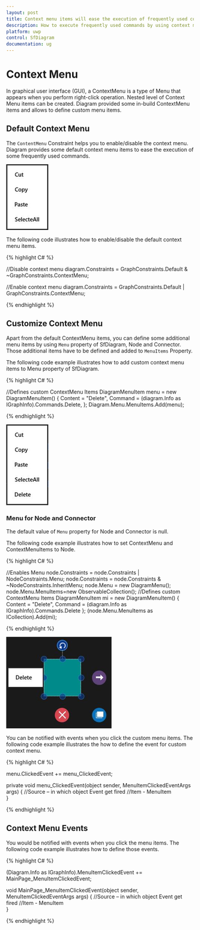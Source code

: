 ```yaml
---
layout: post
title: Context menu items will ease the execution of frequently used commands
description: How to execute frequently used commands by using context menu items?
platform: uwp
control: SfDiagram
documentation: ug
---
```


# Context Menu

In graphical user interface (GUI), a ContextMenu is a type of Menu that appears when you perform right-click operation. Nested level of Context Menu items can be created. Diagram provided some in-build ContextMenu items and allows to define custom menu items.

## Default Context Menu

The `ContentMenu` Constraint helps you to enable/disable the context menu. Diagram provides some default context menu items to ease the execution of some frequently used commands. 

![](Context-Menu_images/Context-Menu_img1.jpeg)

The following code illustrates how to enable/disable the default context menu items.

{% highlight C# %}

//Disable context menu
diagram.Constraints = GraphConstraints.Default & ~GraphConstraints.ContextMenu;

//Enable context menu
diagram.Constraints = GraphConstraints.Default | GraphConstraints.ContextMenu;

{% endhighlight %}

## Customize Context Menu

Apart from the default ContextMenu items, you can define some additional menu items by using `Menu` property of SfDiagram, Node and Connector. Those additional items have to be defined and added to `MenuItems` Property. 

The following code example illustrates how to add custom context menu items to Menu property of SfDiagram.

{% highlight C# %}

//Defines custom ContextMenu Items
DiagramMenuItem menu = new DiagramMenuItem() 
	{
		Content = "Delete", 
		Command = (diagram.Info as IGraphInfo).Commands.Delete,
	};
Diagram.Menu.MenuItems.Add(menu);

{% endhighlight %}

![](Context-Menu_images/Context-Menu_img2.jpeg)

### Menu for Node and Connector

The default value of `Menu` property for Node and Connector is null.

The following code example illustrates how to set ContextMenu and ContextMenuItems to Node.

{% highlight C# %}

//Enables Menu
node.Constraints = node.Constraints | NodeConstraints.Menu;
node.Constraints = node.Constraints & ~NodeConstraints.InheritMenu;
node.Menu = new DiagramMenu();
node.Menu.MenuItems=new ObservableCollection<DiagramMenuItem>();
//Defines custom ContextMenu Items
DiagramMenuItem mi = new DiagramMenuItem()
{
	Content = "Delete",
	Command = (diagram.Info as IGraphInfo).Commands.Delete
};
(node.Menu.MenuItems as ICollection<DiagramMenuItem>).Add(mi);

{% endhighlight %}

![](Context-Menu_images/Context-Menu_img3.jpeg)

You can be notified with events when you click the custom menu items. The following code example illustrates the how to define the event for custom context menu.

{% highlight C# %}

menu.ClickedEvent += menu_ClickedEvent;

private void menu_ClickedEvent(object sender, MenuItemClickedEventArgs args)
{
	//Source – in which object Event get fired
    //Item - MenuItem     
}

{% endhighlight %}

## Context Menu Events

You would be notified with events when you click the menu items. The following code example illustrates how to define those events.

{% highlight C# %}

(Diagram.Info as IGraphInfo).MenuItemClickedEvent += MainPage_MenuItemClickedEvent;

void MainPage_MenuItemClickedEvent(object sender, MenuItemClickedEventArgs args)
{
	//Source – in which object Event get fired
    //Item - MenuItem     
}

{% endhighlight %}
